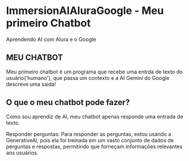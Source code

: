 # ImmersionAIAluraGoogle - Meu primeiro Chatbot
  Aprendendo AI com Alura e o Google

## MEU CHATBOT

Meu primeiro chatbot é um programa que recebe uma entrda de texto do usuário('humano'), que passa um contexto e a AI Gemini do Google descreve uma saida!

## O que o meu chatbot pode fazer?

Como sou aprendiz de AI, meu chatbot apenas responde uma entrada de texto.

Responder perguntas: Para responder as perguntas, estou usando a GenerativeAI, pois ela foi treinada em um vasto conjunto de dados de perguntas e respostas, permitindo que forneçam informações relevantes aos usuários.


